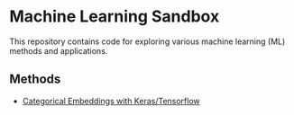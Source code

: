 # Machine Learning Sandbox

This repository contains code for exploring various machine learning (ML) methods and applications.

## Methods

- [Categorical Embeddings with Keras/Tensorflow](Categorical%20Embeddings)



